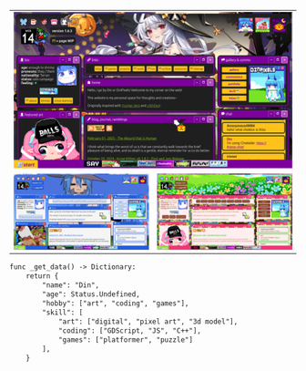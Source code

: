 <table>
    <tr>
        <td colspan="2"><a href="https://dinpixels.neocities.org" target="_blank"><img src="./src/img/preview_halloween_theme.png" alt="preview_halloween_theme.png"></a></td>
    </tr>
    <tr>
        <td><a href="https://dinpixels.neocities.org" target="_blank"><img src="./src/img/preview_xp_theme.png" alt="preview_xp_theme.png"></a></td>
        <td><a href="https://dinpixels.neocities.org" target="_blank"><img src="./src/img/preview_sakura_theme.png" alt="preview_sakura_theme.png"></a></td>
    </tr>
</table>

```gdscript
func _get_data() -> Dictionary:
    return {
        "name": "Din",
        "age": Status.Undefined,
        "hobby": ["art", "coding", "games"],
        "skill": [
            "art": ["digital", "pixel art", "3d model"],
            "coding": ["GDScript, "JS", "C++"],
            "games": ["platformer", "puzzle"]
        ],
    }
```